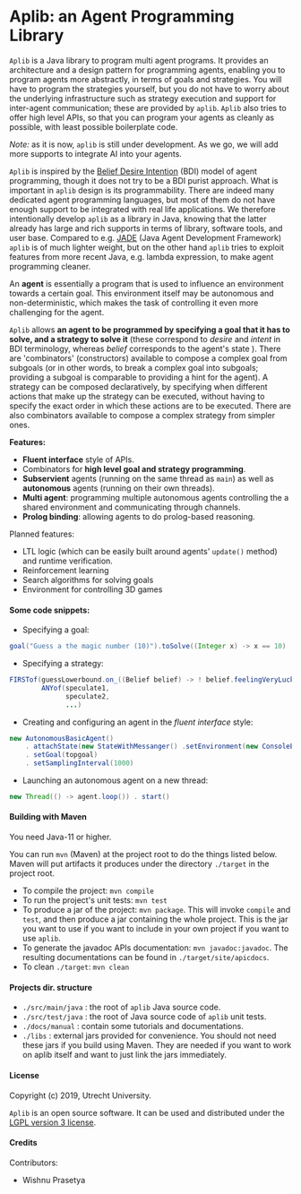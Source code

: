 # Aplib: an Agent Programming Library

`Aplib` is a Java library to program multi agent programs. It provides an architecture and a design pattern for programming agents, enabling you to program agents more abstractly, in terms of goals and strategies. You will have to program the strategies yourself, but you do not have to worry about the underlying infrastructure such as strategy execution and support for inter-agent communication; these are provided by `aplib`. `Aplib` also tries to offer high level APIs, so that you can program
your agents as cleanly as possible, with least possible boilerplate code.

_Note:_ as it is now, `aplib` is still under development. As we go, we will add more supports to integrate AI into your agents.

`Aplib` is inspired by the [Belief Desire Intention](https://en.wikipedia.org/wiki/Belief%E2%80%93desire%E2%80%93intention_software_model) (BDI) model of agent programming, though it does not try to be a BDI purist approach. What is important in `aplib` design is its programmability. There are indeed many dedicated agent programming languages, but most of them do not have enough support to be integrated with real life applications. We therefore intentionally develop `aplib` as a library in Java, knowing that the latter already has large and rich supports in terms of library, software tools, and user base. Compared to e.g. [JADE](https://jade.tilab.com/) (Java Agent Development Framework) `aplib` is of much lighter weight, but on the other hand `aplib` tries to exploit features from more recent Java, e.g. lambda expression, to make agent programming cleaner.

An **agent** is essentially a program that is used to influence an environment towards a certain goal. This environment itself may be autonomous and non-deterministic, which makes the task of controlling it even more challenging for the agent.

`Aplib` allows **an agent to be programmed by specifying a goal that it has to solve, and a strategy to solve it** (these correspond to _desire_ and _intent_ in BDI terminology, whereas _belief_ corresponds to the agent's state ). There are 'combinators' (constructors) available to compose a complex goal from subgoals (or in other words, to break a complex goal into subgoals; providing a subgoal is
comparable to providing a hint for the agent). A strategy can be composed declaratively, by specifying when different actions that make up the strategy can be executed, without having to specify the exact order in which these actions are to be executed. There are also combinators available to compose a complex strategy from simpler ones.

**Features:**

* **Fluent interface** style of APIs.
* Combinators for **high level goal and strategy programming**.
* **Subservient** agents (running on the same thread as `main`) as well as **autonomous** agents (running on their own threads).
* **Multi agent**: programming multiple autonomous agents controlling the a shared environment and communicating through channels.
* **Prolog binding**: allowing agents to do prolog-based reasoning.


Planned features:

* LTL logic (which can be easily built around agents' `update()`
 method) and runtime verification.
* Reinforcement learning
* Search algorithms for solving goals
* Environment for controlling 3D games


#### Some code snippets:

* Specifying a goal:

```java
goal("Guess a the magic number (10)").toSolve((Integer x) -> x == 10)
```

* Specifying a strategy:

```java
FIRSTof(guessLowerbound.on_((Belief belief) -> ! belief.feelingVeryLucky() ,
        ANYof(speculate1,
              speculate2,
              ...)
```        

* Creating and configuring an agent in the _fluent interface_ style:

```java
new AutonomousBasicAgent()
    . attachState(new StateWithMessanger() .setEnvironment(new ConsoleEnvironment()))
    . setGoal(topgoal)
    . setSamplingInterval(1000)
```

* Launching an autonomous agent on a new thread:

```java
new Thread(() -> agent.loop()) . start()
```

#### Building with Maven

You need Java-11 or higher.

You can run `mvn` (Maven) at the project root to do the things listed below. Maven will put artifacts it produces under the directory `./target` in the project root.

* To compile the project: `mvn compile`
* To run the project's unit tests: `mvn test`
* To produce a jar of the project: `mvn package`. This will invoke `compile` and `test`, and then produce a jar containing the whole project. This is the jar you want to use if you want to include in your own project if you want to use `aplib`.
* To generate the javadoc APIs documentation: `mvn javadoc:javadoc`. The resulting documentations can be found in `./target/site/apicdocs`.
* To clean `./target`: `mvn clean`

#### Projects dir. structure

* `./src/main/java` : the root of `aplib` Java source code.
* `./src/test/java` : the root of Java source code of `aplib` unit tests.
* `./docs/manual` : contain some tutorials and documentations.
* `./libs` : external jars provided for convenience. You should not need these jars if you build using Maven. They are needed if you want to work on aplib itself and want to just link the jars immediately.

#### License

Copyright (c) 2019, Utrecht University.

`Aplib` is an open source software. It can be used and distributed under the
[LGPL version 3 license](./lgpl-3.0.md).

#### Credits

Contributors:
* Wishnu Prasetya
